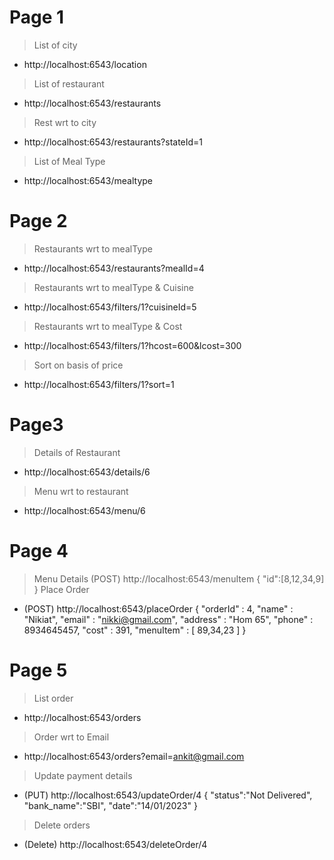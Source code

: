 # Page 1

> List of city
* http://localhost:6543/location
> List of restaurant
* http://localhost:6543/restaurants
> Rest wrt to city
* http://localhost:6543/restaurants?stateId=1
> List of Meal Type
* http://localhost:6543/mealtype


# Page 2

> Restaurants wrt to mealType
* http://localhost:6543/restaurants?mealId=4
> Restaurants wrt to mealType & Cuisine
* http://localhost:6543/filters/1?cuisineId=5
> Restaurants wrt to mealType & Cost
* http://localhost:6543/filters/1?hcost=600&lcost=300
> Sort on basis of price
* http://localhost:6543/filters/1?sort=1
# Page3
> Details of Restaurant
* http://localhost:6543/details/6
> Menu wrt to restaurant
* http://localhost:6543/menu/6


# Page 4
> Menu Details
(POST) http://localhost:6543/menuItem
{
	"id":[8,12,34,9]
}
> Place Order
* (POST) http://localhost:6543/placeOrder
{
	"orderId" : 4,
	"name" : "Nikiat",
	"email" : "nikki@gmail.com",
	"address" : "Hom 65",
	"phone" : 8934645457,
	"cost" : 391,
	"menuItem" : [
		89,34,23
	]
}
# Page 5
> List order
* http://localhost:6543/orders
> Order wrt to Email
* http://localhost:6543/orders?email=ankit@gmail.com
> Update payment details
* (PUT) http://localhost:6543/updateOrder/4
{
	"status":"Not Delivered",
	"bank_name":"SBI",
	"date":"14/01/2023"
}
> Delete orders
* (Delete) http://localhost:6543/deleteOrder/4